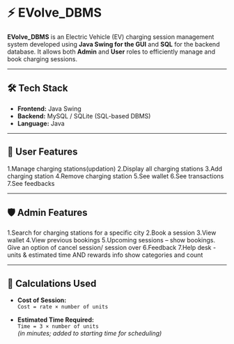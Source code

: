 # ⚡ EVolve_DBMS

**EVolve_DBMS** is an Electric Vehicle (EV) charging session management system developed using **Java Swing for the GUI** and **SQL** for the backend database. It allows both **Admin** and **User** roles to efficiently manage and book charging sessions.

---

## 🛠️ Tech Stack

- **Frontend:** Java Swing
- **Backend:** MySQL / SQLite (SQL-based DBMS)
- **Language:** Java

---

## 👤 User Features

1.Manage charging stations(updation)
2.Display all charging stations
3.Add charging station
4.Remove charging station
5.See wallet
6.See transactions
7.See feedbacks

---

## 🛡 Admin Features

1.Search for charging stations for a specific city
2.Book a session
3.View wallet
4.View previous bookings
5.Upcoming sessions – show bookings. Give an option of cancel session/ session over
6.Feedback
7.Help desk - units & estimated time AND rewards info show categories and count

---

## 📐 Calculations Used

- **Cost of Session:**  
  `Cost = rate × number of units`

- **Estimated Time Required:**  
  `Time = 3 × number of units`  
  *(in minutes; added to starting time for scheduling)*


